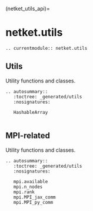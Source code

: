 (netket_utils_api)=
# netket.utils

```{eval-rst}
.. currentmodule:: netket.utils

```
## Utils

Utility functions and classes.

```{eval-rst}
.. autosummary::
   :toctree: _generated/utils
   :nosignatures:

   HashableArray
   
```

## MPI-related

Utility functions and classes.

```{eval-rst}
.. autosummary::
   :toctree: _generated/utils
   :nosignatures:

   mpi.available
   mpi.n_nodes
   mpi.rank
   mpi.MPI_jax_comm
   mpi.MPI_py_comm
   
```

